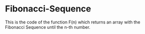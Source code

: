 # Fibonacci-Sequence
This is the code of the function F(n) which returns an array with the Fibonacci Sequence until the n-th number.
